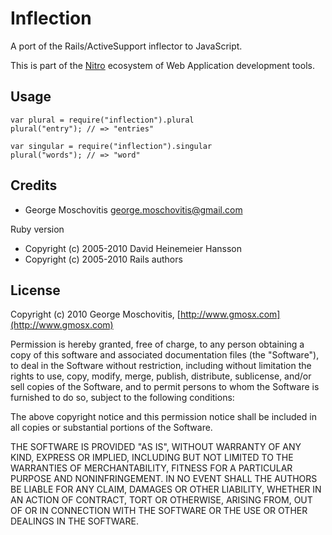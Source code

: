 Inflection
==========

A port of the Rails/ActiveSupport inflector to JavaScript.

This is part of the [Nitro](http://www.nitrojs.org/) ecosystem of Web Application development tools.


Usage
-----

    var plural = require("inflection").plural
    plural("entry"); // => "entries"

    var singular = require("inflection").singular
    plural("words"); // => "word"


Credits
-------

* George Moschovitis <george.moschovitis@gmail.com>

Ruby version

* Copyright (c) 2005-2010 David Heinemeier Hansson
* Copyright (c) 2005-2010 Rails authors


License
-------

Copyright (c) 2010 George Moschovitis, [http://www.gmosx.com](http://www.gmosx.com)

Permission is hereby granted, free of charge, to any person obtaining a copy
of this software and associated documentation files (the "Software"), to
deal in the Software without restriction, including without limitation the
rights to use, copy, modify, merge, publish, distribute, sublicense, and/or
sell copies of the Software, and to permit persons to whom the Software is
furnished to do so, subject to the following conditions:

The above copyright notice and this permission notice shall be included in
all copies or substantial portions of the Software.

THE SOFTWARE IS PROVIDED "AS IS", WITHOUT WARRANTY OF ANY KIND, EXPRESS OR
IMPLIED, INCLUDING BUT NOT LIMITED TO THE WARRANTIES OF MERCHANTABILITY,
FITNESS FOR A PARTICULAR PURPOSE AND NONINFRINGEMENT. IN NO EVENT SHALL
THE AUTHORS BE LIABLE FOR ANY CLAIM, DAMAGES OR OTHER LIABILITY, WHETHER 
IN AN ACTION OF CONTRACT, TORT OR OTHERWISE, ARISING FROM, OUT OF OR IN
CONNECTION WITH THE SOFTWARE OR THE USE OR OTHER DEALINGS IN THE SOFTWARE.
